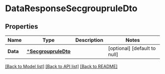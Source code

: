 # DataResponseSecgroupruleDto

## Properties
Name | Type | Description | Notes
------------ | ------------- | ------------- | -------------
**Data** | [***SecgroupruleDto**](SecgroupruleDto.md) |  | [optional] [default to null]

[[Back to Model list]](../README.md#documentation-for-models) [[Back to API list]](../README.md#documentation-for-api-endpoints) [[Back to README]](../README.md)


